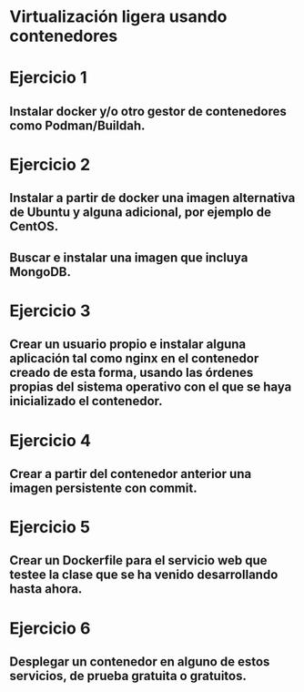 # Virtualización ligera usando contenedores

# Ejercicio 1
## Instalar docker y/o otro gestor de contenedores como Podman/Buildah.

# Ejercicio 2
## Instalar a partir de docker una imagen alternativa de Ubuntu y alguna adicional, por ejemplo de CentOS.
## Buscar e instalar una imagen que incluya MongoDB.

# Ejercicio 3
## Crear un usuario propio e instalar alguna aplicación tal como nginx en el contenedor creado de esta forma, usando las órdenes propias del sistema operativo con el que se haya inicializado el contenedor.

# Ejercicio 4
## Crear a partir del contenedor anterior una imagen persistente con commit.

# Ejercicio 5
## Crear un Dockerfile para el servicio web que testee la clase que se ha venido desarrollando hasta ahora.

# Ejercicio 6
## Desplegar un contenedor en alguno de estos servicios, de prueba gratuita o gratuitos.
